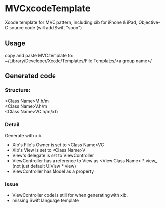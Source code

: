 # MVCxcodeTemplate
Xcode template for MVC pattern, including xib for iPhone &amp; iPad, Objective-C source code (will add Swift "soon")

## Usage
copy and paste MVC.template to:  
~/Library/Developer/Xcode/Templates/File Templates/\<a group name\>/

## Generated code
### Structure:
\<Class Name\>M.h/m  
\<Class Name\>V.h/m  
\<Class Name\>VC.h/m/xib  

### Detail
Generate with xib.
- Xib's File's Owner is set to \<Class Name\>VC
- Xib's View is set to \<Class Name\>V
- View's delegate is set to ViewController
- ViewController has a reference to View as \<View Class Name\> * view_ (not just default UIView * view)
- ViewController has Model as a property

### Issue
- ViewController code is still for when generating with xib.
- missing Swift language template
